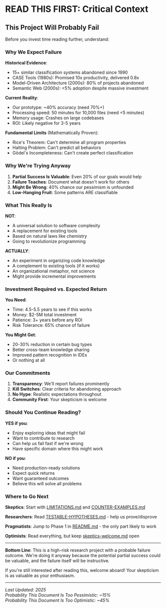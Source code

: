 # READ THIS FIRST: Critical Context

## This Project Will Probably Fail

Before you invest time reading further, understand:

### Why We Expect Failure

**Historical Evidence**:
- 15+ similar classification systems abandoned since 1990
- CASE Tools (1980s): Promised 10x productivity, delivered 0.8x
- Model-Driven Architecture (2000s): 80% of projects abandoned
- Semantic Web (2000s): <5% adoption despite massive investment

**Current Reality**:
- Our prototype: ~40% accuracy (need 70%+)
- Processing speed: 50 minutes for 10,000 files (need <5 minutes)
- Memory usage: Crashes on large codebases
- ROI: Likely negative for 3-5 years

**Fundamental Limits** (Mathematically Proven):
- Rice's Theorem: Can't determine all program properties
- Halting Problem: Can't predict all behaviors
- Gödel's Incompleteness: Can't create perfect classification

### Why We're Trying Anyway

1. **Partial Success Is Valuable**: Even 20% of our goals would help
2. **Failure Teaches**: Document what doesn't work for others
3. **Might Be Wrong**: 40% chance our pessimism is unfounded
4. **Low-Hanging Fruit**: Some patterns ARE classifiable

### What This Really Is

**NOT**:
- A universal solution to software complexity
- A replacement for existing tools
- Based on natural laws like chemistry
- Going to revolutionize programming

**ACTUALLY**:
- An experiment in organizing code knowledge
- A complement to existing tools (if it works)
- An organizational metaphor, not science
- Might provide incremental improvements

### Investment Required vs. Expected Return

**You Need**:
- Time: 4.5-5.5 years to see if this works
- Money: $2-5M total investment
- Patience: 3+ years before any ROI
- Risk Tolerance: 65% chance of failure

**You Might Get**:
- 20-30% reduction in certain bug types
- Better cross-team knowledge sharing
- Improved pattern recognition in IDEs
- Or nothing at all

### Our Commitments

1. **Transparency**: We'll report failures prominently
2. **Kill Switches**: Clear criteria for abandoning approach
3. **No Hype**: Realistic expectations throughout
4. **Community First**: Your skepticism is welcome

### Should You Continue Reading?

**YES if you**:
- Enjoy exploring ideas that might fail
- Want to contribute to research
- Can help us fail fast if we're wrong
- Have specific domain where this might work

**NO if you**:
- Need production-ready solutions
- Expect quick returns
- Want guaranteed outcomes
- Believe this will solve all problems

### Where to Go Next

**Skeptics**: Start with [LIMITATIONS.md](LIMITATIONS.md) and [COUNTER-EXAMPLES.md](COUNTER-EXAMPLES.md)

**Researchers**: Read [TESTABLE-HYPOTHESES.md](TESTABLE-HYPOTHESES.md) - help us prove/disprove

**Pragmatists**: Jump to Phase 1 in [README.md](README.md#phase-1-team-level-pattern-learning) - the only part likely to work

**Optimists**: Read everything, but keep [skeptics-welcome.md](skeptics-welcome.md) open

---

**Bottom Line**: This is a high-risk research project with a probable failure outcome. We're doing it anyway because the potential partial success could be valuable, and the failure itself will be instructive.

If you're still interested after reading this, welcome aboard! Your skepticism is as valuable as your enthusiasm.

---

*Last Updated: 2025*  
*Probability This Document Is Too Pessimistic: ~15%*  
*Probability This Document Is Too Optimistic: ~45%*